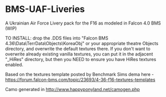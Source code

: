 # BMS-UAF-Liveries
A Ukrainian Air Force Livery pack for the F16 as modeled in Falcon 4.0 BMS (WIP)

TO INSTALL: drop the .DDS files into "Falcon BMS 4.36\Data\TerrData\Objects\KoreaObj" or your appropriate theatre Objects directory, and overwrite the default textures there.
If you don't want to overwrite already existing vanilla textures, you can put it in the adjacent "_HiRes" directory, but then you NEED to ensure you have HiRes textures enabled.

Based on the textures template posted by Benchmark Sims dema here - https://forum.falcon-bms.com/topic/23693/4-36-f16-textures-templates

Camo generated in http://www.happyponyland.net/camogen.php
